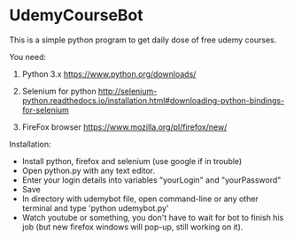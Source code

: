 # UdemyCourseBot
This is a simple python program to get daily dose of free udemy courses.

You need:
1. Python 3.x
https://www.python.org/downloads/

2. Selenium for python
http://selenium-python.readthedocs.io/installation.html#downloading-python-bindings-for-selenium

3. FireFox browser
https://www.mozilla.org/pl/firefox/new/

Installation:
- Install python, firefox and selenium (use google if in trouble)
- Open python.py with any text editor.
- Enter your login details into variables "yourLogin" and "yourPassword"
- Save
- In directory with udemybot file, open command-line or any other terminal and type 'python udemybot.py'
- Watch youtube or something, you don't have to wait for bot to finish his job (but new firefox windows will pop-up, still working on it).
